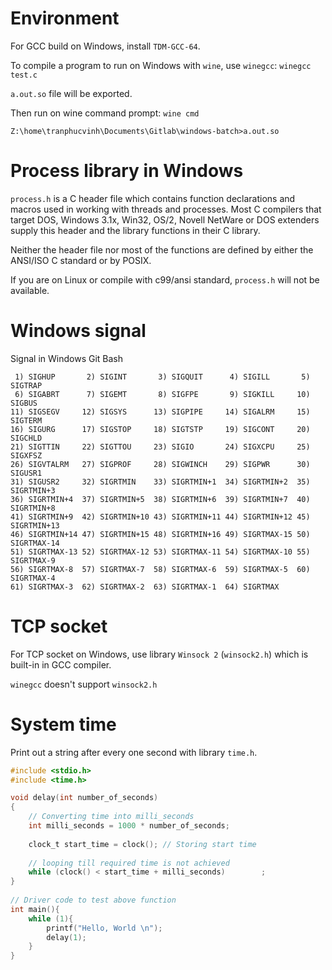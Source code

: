 # Environment

For GCC build on Windows, install ``TDM-GCC-64``.

To compile a program to run on Windows with ``wine``, use ``winegcc``: ``winegcc test.c``

``a.out.so`` file will be exported.

Then run on wine command prompt: ``wine cmd``

```
Z:\home\tranphucvinh\Documents\Gitlab\windows-batch>a.out.so
```

# Process library in Windows

``process.h`` is a C header file which contains function declarations and macros used in working with threads and processes.
Most C compilers that target DOS, Windows 3.1x, Win32, OS/2, Novell NetWare or DOS extenders supply this header and the library functions in their C library. 

Neither the header file nor most of the functions are defined by either the ANSI/ISO C standard or by POSIX.

If you are on Linux or compile with c99/ansi standard, ``process.h`` will not be available.

# Windows signal

Signal in Windows Git Bash

```
 1) SIGHUP       2) SIGINT       3) SIGQUIT      4) SIGILL       5) SIGTRAP
 6) SIGABRT      7) SIGEMT       8) SIGFPE       9) SIGKILL     10) SIGBUS
11) SIGSEGV     12) SIGSYS      13) SIGPIPE     14) SIGALRM     15) SIGTERM
16) SIGURG      17) SIGSTOP     18) SIGTSTP     19) SIGCONT     20) SIGCHLD
21) SIGTTIN     22) SIGTTOU     23) SIGIO       24) SIGXCPU     25) SIGXFSZ
26) SIGVTALRM   27) SIGPROF     28) SIGWINCH    29) SIGPWR      30) SIGUSR1
31) SIGUSR2     32) SIGRTMIN    33) SIGRTMIN+1  34) SIGRTMIN+2  35) SIGRTMIN+3
36) SIGRTMIN+4  37) SIGRTMIN+5  38) SIGRTMIN+6  39) SIGRTMIN+7  40) SIGRTMIN+8
41) SIGRTMIN+9  42) SIGRTMIN+10 43) SIGRTMIN+11 44) SIGRTMIN+12 45) SIGRTMIN+13
46) SIGRTMIN+14 47) SIGRTMIN+15 48) SIGRTMIN+16 49) SIGRTMAX-15 50) SIGRTMAX-14
51) SIGRTMAX-13 52) SIGRTMAX-12 53) SIGRTMAX-11 54) SIGRTMAX-10 55) SIGRTMAX-9
56) SIGRTMAX-8  57) SIGRTMAX-7  58) SIGRTMAX-6  59) SIGRTMAX-5  60) SIGRTMAX-4
61) SIGRTMAX-3  62) SIGRTMAX-2  63) SIGRTMAX-1  64) SIGRTMAX
```

# TCP socket

For TCP socket on Windows, use library  ``Winsock 2`` (``winsock2.h``) which is built-in in GCC compiler.

``winegcc`` doesn't support ``winsock2.h``

# System time

Print out a string after every one second with library ``time.h``.

```c
#include <stdio.h> 
#include <time.h> 

void delay(int number_of_seconds) 
{ 
    // Converting time into milli_seconds 
    int milli_seconds = 1000 * number_of_seconds; 
  
    clock_t start_time = clock(); // Storing start time 
  
    // looping till required time is not achieved 
    while (clock() < start_time + milli_seconds) 		; 
} 
  
// Driver code to test above function 
int main(){ 
    while (1){
		printf("Hello, World \n");
		delay(1);
	}
} 
```